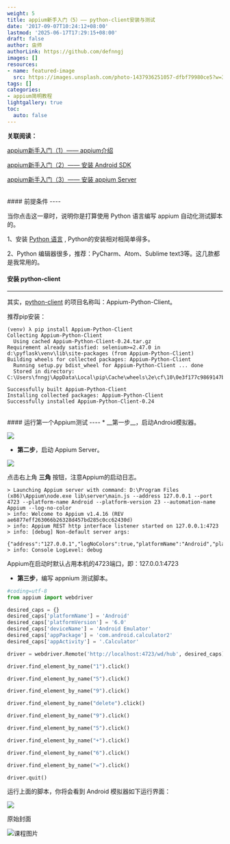 ```yaml
---
weight: 5
title: appium新手入门（5）—— python-client安装与测试
date: '2017-09-07T10:24:12+08:00'
lastmod: '2025-06-17T17:29:15+08:00'
draft: false
author: 虫师
authorLink: https://github.com/defnngj
images: []
resources:
- name: featured-image
  src: https://images.unsplash.com/photo-1437936251057-dfbf79980ce5?w=300
tags: []
categories:
- appium简明教程
lightgallery: true
toc:
  auto: false
---
```




__关联阅读：__

[appium新手入门（1）—— appium介绍](/appium/appium-base-summary/)

[appium新手入门（2）—— 安装 Android SDK](/appium/appium-base-sdk/)

[appium新手入门（3）—— 安装 appium Server](/appium/appium-base-server/)

<br>
#### 前提条件
----

当你点击这一章时，说明你是打算使用 Python 语言编写 appium 自动化测试脚本的。

1、安装 [Python 语言](/selenium_python/install-selenium/) , Python的安装相对相简单得多。

2、Python 编辑器很多，推荐：PyCharm、Atom、Sublime text3等。这几款都是我常用的。


#### 安装 python-client
----

其实，[python-client](https://github.com/appium/python-client) 的项目名称叫：Appium-Python-Client。

推荐pip安装：

    (venv) λ pip install Appium-Python-Client
    Collecting Appium-Python-Client
      Using cached Appium-Python-Client-0.24.tar.gz
    Requirement already satisfied: selenium>=2.47.0 in d:\pyflask\venv\lib\site-packages (from Appium-Python-Client)
    Building wheels for collected packages: Appium-Python-Client
      Running setup.py bdist_wheel for Appium-Python-Client ... done
      Stored in directory: C:\Users\fnngj\AppData\Local\pip\Cache\wheels\2e\cf\10\0e3f177c9869147b16584d402f79d9007df1139105ea3ecc2c

    Successfully built Appium-Python-Client
    Installing collected packages: Appium-Python-Client
    Successfully installed Appium-Python-Client-0.24


<br>
#### 运行第一个Appium测试
----
* __第一步__，启动Android模拟器。

![](http://img.testclass.net/appium_android_system.png)

* __第二步__，启动 Appium Server。

![](http://img.testclass.net/appium_server_view.png)

点击右上角 __三角__ 按钮，注意Appium的启动日志。

    > Launching Appium server with command: D:\Program Files (x86)\Appium\node.exe lib\server\main.js --address 127.0.0.1 --port 4723 --platform-name Android --platform-version 23 --automation-name Appium --log-no-color
    > info: Welcome to Appium v1.4.16 (REV ae6877eff263066b26328d457bd285c0cc62430d)
    > info: Appium REST http interface listener started on 127.0.0.1:4723
    > info: [debug] Non-default server args:
     {"address":"127.0.0.1","logNoColors":true,"platformName":"Android","platformVersion":"23","automationName":"Appium"}
    > info: Console LogLevel: debug


Appium在启动时默认占用本机的4723端口，即：127.0.0.1:4723

* __第三步__，编写 appnium 测试脚本。

```python
#coding=utf-8
from appium import webdriver

desired_caps = {}
desired_caps['platformName'] = 'Android'
desired_caps['platformVersion'] = '6.0'
desired_caps['deviceName'] = 'Android Emulator'
desired_caps['appPackage'] = 'com.android.calculator2'
desired_caps['appActivity'] = '.Calculator'

driver = webdriver.Remote('http://localhost:4723/wd/hub', desired_caps)

driver.find_element_by_name("1").click()

driver.find_element_by_name("5").click()

driver.find_element_by_name("9").click()

driver.find_element_by_name("delete").click()

driver.find_element_by_name("9").click()

driver.find_element_by_name("5").click()

driver.find_element_by_name("+").click()

driver.find_element_by_name("6").click()

driver.find_element_by_name("=").click()

driver.quit()

```

运行上面的脚本，你将会看到 Android 模拟器如下运行界面：

![](http://img.testclass.net/appium_run_calculator.png)




原始封面

![课程图片](https://images.unsplash.com/photo-1437936251057-dfbf79980ce5?w=300)

